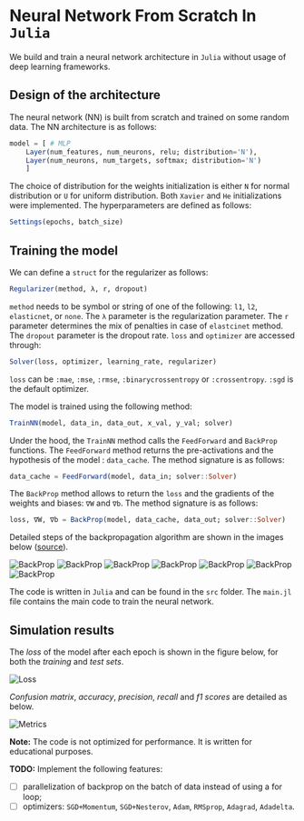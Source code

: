 # Neural Network From Scratch In `Julia`
We build and train a neural network architecture in `Julia` without usage of deep learning frameworks. 

## Design of the architecture
The neural network (NN) is built from scratch and trained on some random data. The NN architecture is as follows:

```julia
model = [ # MLP
    Layer(num_features, num_neurons, relu; distribution='N'), 
    Layer(num_neurons, num_targets, softmax; distribution='N')
    ]
```
The choice of distribution for the weights initialization is either `N` for normal distribution or `U` for uniform distribution. Both `Xavier` and `He` initializations were implemented. The hyperparameters are defined as follows:
```julia
Settings(epochs, batch_size)
```

## Training the model

We can define a `struct` for the regularizer as follows:
```julia
Regularizer(method, λ, r, dropout)
```
`method` needs to be symbol or string of one of the following: `l1`, `l2`, `elasticnet`, or `none`. The `λ` parameter is the regularization parameter. The `r` parameter determines the mix of penalties in case of `elastcinet` method. The `dropout` parameter is the dropout rate. `loss` and `optimizer` are accessed through:
```julia
Solver(loss, optimizer, learning_rate, regularizer)
```
`loss` can be `:mae`, `:mse`, `:rmse`, `:binarycrossentropy` or `:crossentropy`. `:sgd` is the default optimizer.

The model is trained using the following method:
```julia
TrainNN(model, data_in, data_out, x_val, y_val; solver)
```
Under the hood, the `TrainNN` method calls the `FeedForward` and `BackProp` functions. The `FeedForward` method returns the pre-activations and the hypothesis of the model : `data_cache`. The method signature is as follows:
```julia
data_cache = FeedForward(model, data_in; solver::Solver)
```
The `BackProp` method allows to return the `loss` and the gradients of the weights and biases: `∇W` and `∇b`. The method signature is as follows:
```julia
loss, ∇W, ∇b = BackProp(model, data_cache, data_out; solver::Solver)
```

Detailed steps of the backpropagation algorithm are shown in the images below ([source](https://github.com/a-mhamdi/jlai/blob/main/Slides-Labs/Demystifying%20AI%20Sorcery%20(Part-1).pdf)).

![BackProp](./Images/backprop-1.png)
![BackProp](./Images/backprop-2.png)
![BackProp](./Images/backprop-3.png)
![BackProp](./Images/backprop-4.png)
![BackProp](./Images/backprop-5.png)
![BackProp](./Images/backprop-6.png)
![BackProp](./Images/backprop-7.png)

The code is written in `Julia` and can be found in the `src` folder. The `main.jl` file contains the main code to train the neural network.

## Simulation results

The *loss* of the model after each epoch is shown in the figure below, for both the *training* and *test sets*.

![Loss](./Images/plot_loss.svg)

*Confusion matrix*, *accuracy*, *precision*, *recall* and *f1 scores* are detailed as below.

![Metrics](./Images/results.png)

**Note:** The code is not optimized for performance. It is written for educational purposes.

**TODO:** Implement the following features:
- [ ] parallelization of backprop on the batch of data instead of using a for loop;
- [ ] optimizers: `SGD+Momentum`, `SGD+Nesterov`, `Adam`, `RMSprop`, `Adagrad`, `Adadelta`.
